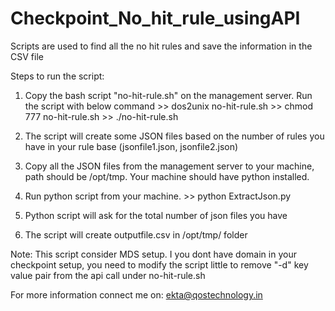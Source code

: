 # Checkpoint_No_hit_rule_usingAPI
Scripts are used to find all the no hit rules and save the information in the CSV file

Steps to run the script:
1. Copy the bash script "no-hit-rule.sh" on the management server. Run the script with below command
            >> dos2unix no-hit-rule.sh
            >> chmod 777 no-hit-rule.sh
            >> ./no-hit-rule.sh
 
2. The script will create some JSON files based on the number of rules you have in your rule base (jsonfile1.json, jsonfile2.json)
3. Copy all the JSON files from the management server to your machine, path should be /opt/tmp. Your machine should have python installed.
4. Run python script from your machine.
              >> python ExtractJson.py
5. Python script will ask for the total number of json files you have
6. The script will create outputfile.csv in /opt/tmp/ folder 

Note: This script consider MDS setup. I you dont have domain in your checkpoint setup, you need to modify the script little to remove "-d" key value pair from the api call under no-hit-rule.sh

For more information connect me on: ekta@qostechnology.in
